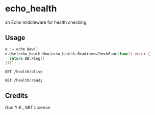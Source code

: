 # echo_health

an Echo middleware for health checking

## Usage

```go
e := echo.New()
e.Use(echo_heath.New(echo_health.ReadinessCheckFunc(func() error {
  return DB.Ping()
})))
```

```
GET /health/alive

GET /health/ready
```

## Credits

Guo Y.K., MIT License
